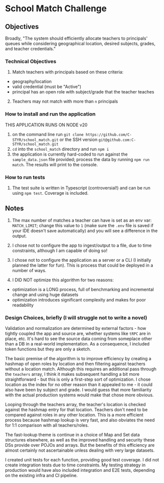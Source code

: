 # School Match Challenge

## Objectives

Broadly, "The system should efficiently allocate teachers to principals' queues while considering geographical location, desired subjects, grades, and teacher credentials."

### Technical Objectives

1. Match teachers with principals based on these criteria:

- geography/location
- valid credential (must be "Active")
- principal has an open role with subject/grade that the teacher teaches

2. Teachers may not match with more than `n` principals

### How to install and run the application

THIS APPLICATION RUNS ON NODE v20

1. on the command line run `git clone https://github.com/C-STYR/school_match.git` or the SSH version `git@github.com:C-STYR/school_match.git`
2. `cd` into the `school_match` directory and run `npm i`
3. the application is currently hard-coded to run against the `sample_data.json` file provided; process the data by running `npm run match`. The results will print to the console.

### How to run tests

1. The test suite is written in Typescript (controversial!) and can be run using `npm test`. Coverage is included.

## Notes

1. The max number of matches a teacher can have is set as an env var: `MATCH_LIMIT`; change this value to `1` (make sure the `.env` file is saved if your IDE doesn't save automatically) and you will see a difference in the output.

2. I chose not to configure the app to ingest/output to a file, due to time constraints, although I am capable of doing so!

3. I chose not to configure the application as a server or a CLI (I initially planned the latter for fun). This is process that could be deployed in a number of ways.

4. I DID NOT optimize this algorithm for two reasons:

- optimization is a LONG process, full of benchmarking and incremental change and using huge datasets
- optimization introduces significant complexity and makes for poor readability

### Design Choices, briefly (I will struggle not to write a novel)

Validation and normalization are determined by external factors - how tightly coupled the app and source are, whether systems like `tRPC` are in place, etc. It's hard to see the source data coming from someplace other than a DB in a real-world implementation. As a consequence, I included token functions but they are only a sketch.

The basic premise of the algorithm is to improve efficiency by creating a hashmap of open roles by location and then filtering against teachers without a location match. Although this requires an additional pass through the `teachers` array, I think it makes subsequent handling a bit more straightforward - but this is only a first-step sort of optimization. I chose location as the index for no other reason than it appealed to me - it could also have been by subject and grade. I would guess that more familiarity with the actual production systems would make that chose more obvious.

Looping through the teachers array, the teacher's location is checked against the hashmap entry for that location. Teachers don't need to be compared against roles in any other location. This is a more efficient process because hashmap lookup is very fast, and also obviates the need for 1:1 comparison with all teachers/roles.

The fast-lookup theme is continue in a choice of Map and Set data structures elsewhere, as well as the improved handling and security these DSs provide over POJOs and arrays. But the benefits of this efficiency are almost certainly not ascertainable unless dealing with very large datasets.

I created unit tests for each function, providing good test coverage. I did not create integration tests due to time constraints. My testing strategy in production would have also included integration and E2E tests, depending on the existing infra and CI pipeline.
